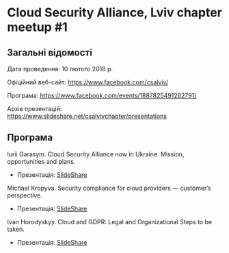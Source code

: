 # Cloud Security Alliance, Lviv chapter meetup #1

## Загальні відомості

Дата проведення: 10 лютого 2018 р.

Офіційний веб-сайт: https://www.facebook.com/csalviv/

Програма: https://www.facebook.com/events/1887825491262791/

Архів презентацій: https://www.slideshare.net/csalvivchapter/presentations


## Програма

Iurii Garasym. Cloud Security Alliance now in Ukraine. Mission, opportunities and plans.
- Презентація: [SlideShare](https://www.slideshare.net/csalvivchapter/iurii-garasym-cloud-security-alliance-now-in-ukraine-mission-opportunities-and-plans)

Michael Kropyva. Security compliance for cloud providers — customer’s perspective.
- Презентація: [SlideShare](https://www.slideshare.net/csalvivchapter/michael-kropyva-security-compliance-for-cloud-providers-customers-perspective)

Ivan Horodyskyy. Cloud and GDPR: Legal and Organizational Steps to be taken.
- Презентація: [SlideShare](https://www.slideshare.net/csalvivchapter/ivan-horodyskyy-loud-and-gdpr-legal-and-organizational-steps-to-be-taken)
